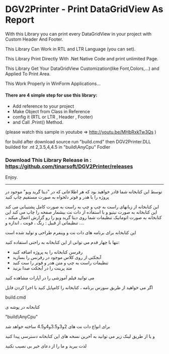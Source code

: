 # DGV2Printer - Print DataGridView As Report


With this Library you can print every DataGridView in your project with Custom Header And Footer.

This Library Can Work in RTL and LTR Language (you can set).

This Library Print Directly With .Net Native Code and print unlimited Page.

This Library Get Your DataGridView  Customization(like Font,Colors,...) and Applied To Print Area.

This Work Properly in WinForm Applications... 

#### There are 4 simple step for use this library:

- Add reference to your project
- Make Object from Class in Reference
- config it (RTL or LTR , Header , Footer)
- and Call .Print() Method.

(please watch this sample in youtube => http://youtu.be/MHbRxkTw3Qs )

for build after download source run "build.cmd" then DGV2Printer.DLL builded for .nt 2,3.5,4,4.5 in "build\AnyCpu\" Fodler

### Download This Library Release in : https://github.com/tinarsoft/DGV2Printer/releases 

Enjoy.

***


توسط این کتابخانه شما قادر خواهید بود که هر اطلاعاتی که در "دیتا گرید ویو" موجود در پروژه را با هدر و فوتر دلخواه به صورت مستقیم چاپ کنید

این کتابخانه از زبانهای راست به چپ و چپ به راست به صورت کامل پشتیبانی می کند
این کتابخانه به صورت نیتیو  و با استفاده از دات نت بیشمار صفحه را چاپ می کند
این کتابخانه به صورت اتوماتیک تنظیمات شما روی دیتا گرید ویو را رو گزارش اعمال میکند ، تنظیماتی از قبیل : رنگ ، فونت ، اندازه و ....

این کتابخانه برای برنامه های دات نت و وینفرم طراحی و تولید شده است


تنها با چهار قدم می توانی از این کتابخانه به راحتی استفاده کنید:

* رفرسن کتابخانه را به پروژه اضافه کنید
* آبجکتی از روی کلاس موجود در رفرنس را بسازید
* تنظیمات راست به چپ و  متن هدر و فوتر را ست کنید
* متد پرینت را در آبجکت صدا بزنید

می توانید فیلم آموزشی را در آپارات مشاهده کنید


اگر می خواهید از طریق سورس برنامه ، کتابخانه را کامپایل کنید با اجرا کردن فایل 

build.cmd

کتابخانه در پوشه ی 

"build\AnyCpu\"

برای انواع دات نت های 2و3و3.5و4و4.5 ساخته خواهد شد


و یا از طریق لینک زیر می توانید به آخرین نسخه های  این کتابخانه دسترسی پیدا کنید

لذت ببرید و ما را از دعای خیر بی نصیب نکنید
